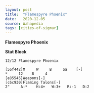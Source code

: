 ```yaml
---
layout: post
title:  "Flamespyre Phoenix"
date:   2020-12-05
source: Wahapedia
tags: [cities-of-sigmar]
---
```


**Flamespyre Phoenix**

**Stat Block**
```
12/12 Flamespyre Phoenix
```

```
[56f442]M     W     B     Sa    [-]
*     12    8     4     
[e85545]Weapons[-]
[c6c930]Flaming Talons[-]
2"     A:*    H:4+   W:3+   R:-1   D:2   
```


